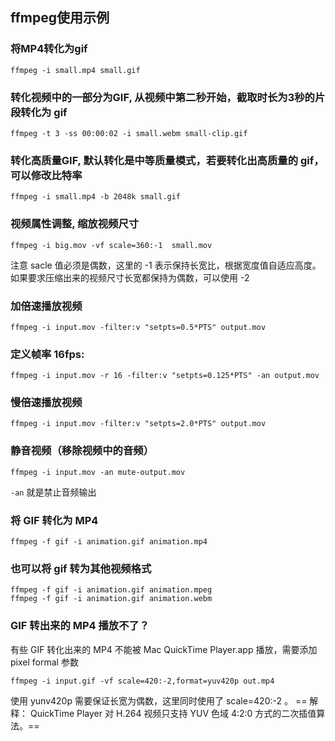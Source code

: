 ## ffmpeg使用示例

### 将MP4转化为gif

```
ffmpeg -i small.mp4 small.gif
```
### 转化视频中的一部分为GIF, 从视频中第二秒开始，截取时长为3秒的片段转化为 gif

```
ffmpeg -t 3 -ss 00:00:02 -i small.webm small-clip.gif
```

### 转化高质量GIF, 默认转化是中等质量模式，若要转化出高质量的 gif，可以修改比特率

```
ffmpeg -i small.mp4 -b 2048k small.gif
```

### 视频属性调整, 缩放视频尺寸

```
ffmpeg -i big.mov -vf scale=360:-1  small.mov
```

注意 sacle 值必须是偶数，这里的 -1 表示保持长宽比，根据宽度值自适应高度。如果要求压缩出来的视频尺寸长宽都保持为偶数，可以使用 -2

### 加倍速播放视频

```
ffmpeg -i input.mov -filter:v "setpts=0.5*PTS" output.mov
```

### 定义帧率 16fps:

```
ffmpeg -i input.mov -r 16 -filter:v "setpts=0.125*PTS" -an output.mov
```

### 慢倍速播放视频

```
ffmpeg -i input.mov -filter:v "setpts=2.0*PTS" output.mov
```

### 静音视频（移除视频中的音频）

```
ffmpeg -i input.mov -an mute-output.mov
```

`-an` 就是禁止音频输出

### 将 GIF 转化为 MP4

```
ffmpeg -f gif -i animation.gif animation.mp4
```

### 也可以将 gif 转为其他视频格式

```
ffmpeg -f gif -i animation.gif animation.mpeg
ffmpeg -f gif -i animation.gif animation.webm
``` 

### GIF 转出来的 MP4 播放不了？ 

有些 GIF 转化出来的 MP4 不能被 Mac QuickTime Player.app 播放，需要添加 pixel formal 参数

```
ffmpeg -i input.gif -vf scale=420:-2,format=yuv420p out.mp4
```

使用 yunv420p 需要保证长宽为偶数，这里同时使用了 scale=420:-2 。
== 解释： QuickTime Player 对 H.264 视频只支持 YUV 色域 4:2:0 方式的二次插值算法。==
